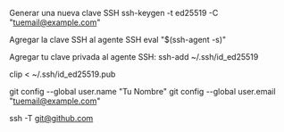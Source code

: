 Generar una nueva clave SSH
ssh-keygen -t ed25519 -C "tuemail@example.com"



Agregar la clave SSH al agente SSH
eval "$(ssh-agent -s)"


Agregar tu clave privada al agente SSH:
ssh-add ~/.ssh/id_ed25519


clip < ~/.ssh/id_ed25519.pub



git config --global user.name "Tu Nombre"
git config --global user.email "tuemail@example.com"



ssh -T git@github.com